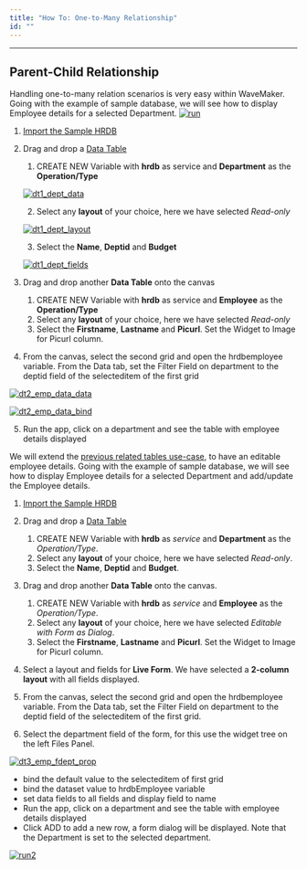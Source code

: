 ```yaml
---
title: "How To: One-to-Many Relationship"
id: ""
---
```

---

## Parent-Child Relationship

Handling one-to-many relation scenarios is very easy within WaveMaker. Going with the example of sample database, we will see how to display Employee details for a selected Department. [![run](/learn/assets/run-1024x576.png)](/learn/assets/run.png)

1. [Import the Sample HRDB](/learn/app-development/services/database-services/working-with-databases)

2. Drag and drop a [Data Table](/learn/app-development/services/database-services/working-with-databases)
    1. CREATE NEW Variable with **hrdb** as service and **Department** as the **Operation/Type** 
    
    [![dt1_dept_data](/learn/assets/dt1_dept_data.png)](/learn/assets/dt1_dept_data.png)

    2. Select any **layout** of your choice, here we have selected _Read-only_ 
    
    [![dt1_dept_layout](/learn/assets/dt1_dept_layout.png)](/learn/assets/dt1_dept_layout.png)

    3. Select the **Name**, **Deptid** and **Budget**

    [![dt1_dept_fields](/learn/assets/dt1_dept_fields.png)](/learn/assets/dt1_dept_fields.png)

3. Drag and drop another **Data Table** onto the canvas
    1. CREATE NEW Variable with **hrdb** as service and **Employee** as the **Operation/Type**
    2. Select any **layout** of your choice, here we have selected _Read-only_
    3. Select the **Firstname**, **Lastname** and **Picurl**. Set the Widget to Image for Picurl column.
4. From the canvas, select the second grid and open the hrdbemployee variable. From the Data tab, set the Filter Field on department to the deptid field of the selecteditem of the first grid 

[![dt2_emp_data_data](/learn/assets/dt2_emp_data_data-1024x576.png)](/learn/assets/dt2_emp_data_data.png) 

[![dt2_emp_data_bind](/learn/assets/dt2_emp_data_bind-1024x548.png)](/learn/assets/dt2_emp_data_bind.png)

5. Run the app, click on a department and see the table with employee details displayed

We will extend the [previous related tables use-case](/learn/one-many-relationship/#datatable), to have an editable employee details. Going with the example of sample database, we will see how to display Employee details for a selected Department and add/update the Employee details.

1. [Import the Sample HRDB](/learn/app-development/services/database-services/working-with-databases)

2. Drag and drop a [Data Table](/learn/app-development/services/database-services/working-with-databases)
    1. CREATE NEW Variable with **hrdb** as _service_ and **Department** as the _Operation/Type_.
    2. Select any **layout** of your choice, here we have selected _Read-only_.
    3. Select the **Name**, **Deptid** and **Budget**.
3. Drag and drop another **Data Table** onto the canvas.
    1. CREATE NEW Variable with **hrdb** as _service_ and **Employee** as the _Operation/Type_.
    2. Select any **layout** of your choice, here we have selected _Editable with Form as Dialog_.
    3. Select the **Firstname**, **Lastname** and **Picurl**. Set the Widget to Image for Picurl column.
4. Select a layout and fields for **Live Form**. We have selected a **2-column layout** with all fields displayed.
5. From the canvas, select the second grid and open the hrdbemployee variable. From the Data tab, set the Filter Field on department to the deptid field of the selecteditem of the first grid.
6. Select the department field of the form, for this use the widget tree on the left Files Panel.

[![dt3_emp_fdept_prop](/learn/assets/dt3_emp_fdept_prop-1024x576.png)](/learn/assets/dt3_emp_fdept_prop.png)

- bind the default value to the selecteditem of first grid
- bind the dataset value to hrdbEmployee variable
- set data fields to all fields and display field to name
- Run the app, click on a department and see the table with employee details displayed
- Click ADD to add a new row, a form dialog will be displayed. Note that the Department is set to the selected department. 

[![run2](/learn/assets/run2-1024x576.png)](/learn/assets/run2.png)
